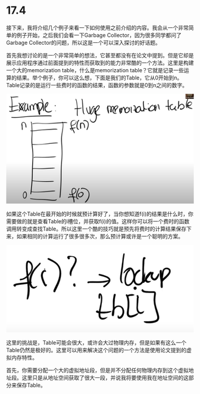 # 17.4

接下来，我将介绍几个例子来看一下如何使用之前介绍的内容。我会从一个非常简单的例子开始，之后我们会看一下Garbage Collector，因为很多同学都问了Garbage Collector的问题，所以这是一个可以深入探讨的好话题。

首先我想讨论的是一个非常简单的想法，它甚至都没有在论文中提到。但是它却是展示应用程序通过前面提到的特性而获取到的能力非常酷的一个方法。这里是构建一个大的memorization table，什么是memorization table？它就是记录一些运算的结果。举个例子，你可以这么想，下面是我们的Table，它从0开始到n。Table记录的是运行一些费时的函数的结果，函数的参数就是0到n之间的数字。

![](../.gitbook/assets/image%20%28762%29.png)

如果这个Table在最开始的时候就预计算好了，当你想知道f\(i\)的结果是什么时，你需要做的就是查看Table的i槽位，并获取f\(i\)的值。这样你可以将一个费时的函数调用转变成查找Table。所以这里一个酷的技巧就是预先将费时的计算结果保存下来，如果相同的计算运行了很多很多次，那么预计算或许是一个聪明的方案。

![](../.gitbook/assets/image%20%28758%29.png)

这里的挑战是，Table可能会很大，或许会大过物理内存，但是如果有这么一个Table仍然是极好的。这里可以用来解决这个问题的一个方法是使用论文提到的虚拟内存特性。

首先，你需要分配一个大的虚拟地址段，但是并不分配任何物理内存到这个虚拟地址段。这里只是从地址空间获取了很大一段，并说我将要使用我在地址空间的这部分来保存Table。

